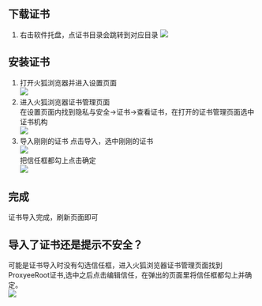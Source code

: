 ## 下载证书
1. 右击软件托盘，点证书目录会跳转到对应目录
![](https://github.com/monkeyWie/proxyee-down/raw/master/.guide/common/ca/firefox/imgs/1-1.png)    
## 安装证书
1. 打开火狐浏览器并进入设置页面  
![](https://github.com/monkeyWie/proxyee-down/raw/master/.guide/common/ca/firefox/imgs/2-1.png)  
2. 进入火狐浏览器证书管理页面  
在设置页面内找到隐私与安全->证书->查看证书，在打开的证书管理页面选中证书机构  
![](https://github.com/monkeyWie/proxyee-down/raw/master/.guide/common/ca/firefox/imgs/2-2.png)  
3. 导入刚刚的证书
点击导入，选中刚刚的证书  
![](https://github.com/monkeyWie/proxyee-down/raw/master/.guide/common/ca/firefox/imgs/2-3-1.png)  
把信任框都勾上点击确定  
![](https://github.com/monkeyWie/proxyee-down/raw/master/.guide/common/ca/firefox/imgs/2-3-2.png)  
## 完成
证书导入完成，刷新页面即可
## 导入了证书还是提示不安全？
可能是证书导入时没有勾选信任框，进入火狐浏览器证书管理页面找到ProxyeeRoot证书,选中之后点击编辑信任，在弹出的页面里将信任框都勾上并确定。    
![](https://github.com/monkeyWie/proxyee-down/raw/master/.guide/common/ca/firefox/imgs/4-1.png)  